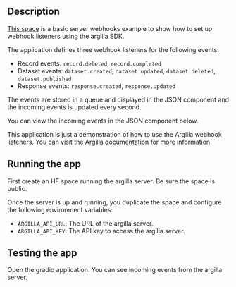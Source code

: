 ## Description

[This space](https://huggingface.co/spaces/argilla/argilla-webhooks) is a basic server webhooks example to show how to set up webhook listeners using the argilla SDK.

The application defines three webhook listeners for the following events:

- Record events: `record.deleted`, `record.completed`
- Dataset events: `dataset.created`, `dataset.updated`, `dataset.deleted`, `dataset.published`
- Response events: `response.created`, `response.updated`

The events are stored in a queue and displayed in the JSON component and the incoming events is updated every second.

You can view the incoming events in the JSON component below.

This application is just a demonstration of how to use the Argilla webhook listeners. You can visit the
[Argilla documentation](https://docs.argilla.io/dev/how_to_guides/webhooks) for more information.

## Running the app

First create an HF space running the argilla server. Be sure the space is public.

Once the server is up and running, you duplicate the space and configure the following environment variables:

- `ARGILLA_API_URL`: The URL of the argilla server.
- `ARGILLA_API_KEY`: The API key to access the argilla server.

## Testing the app

Open the gradio application. You can see incoming events from the argilla server.
